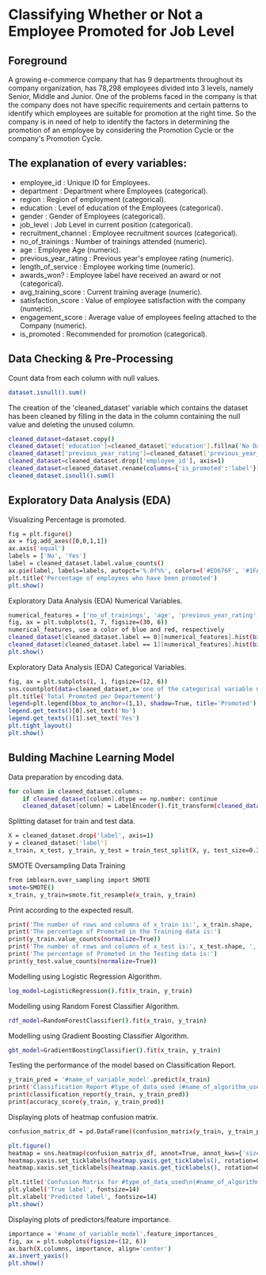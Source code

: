 # Classifying Whether or Not a Employee Promoted for Job Level

## Foreground

A growing e-commerce company that has 9 departments throughout its company organization, has 78,298 employees divided into 3 levels, namely Senior, Middle and Junior. One of the problems faced in the company is that the company does not have specific requirements and certain patterns to identify which employees are suitable for promotion at the right time. So the company is in need of help to identify the factors in determining the promotion of an employee by considering the Promotion Cycle or the company's Promotion Cycle.

## The explanation of every variables:

- employee_id : Unique ID for Employees.
- department : Department where Employees (categorical).
- region : Region of employment (categorical).
- education : Level of education of the Employees (categorical).
- gender : Gender of Employees (categorical).
- job_level : Job Level in current position (categorical).
- recruitment_channel : Employee recruitment sources (categorical).
- no_of_trainings : Number of trainings attended (numeric).
- age : Employee Age (numeric).
- previous_year_rating : Previous year's employee rating (numeric).
- length_of_service : Employee working time (numeric).
- awards_won? : Employee label have received an award or not (categorical).
- avg_training_score : Current training average (numeric).
- satisfaction_score : Value of employee satisfaction with the company (numeric).
- engagement_score : Average value of employees feeling attached to the Company (numeric).
- is_promoted : Recommended for promotion (categorical).

## Data Checking & Pre-Processing

Count data from each column with null values.
```sh
dataset.isnull().sum()
```

The creation of the 'cleaned_dataset' variable which contains the dataset has been cleaned by filling in the data in the column containing the null value and deleting the unused column.
```sh
cleaned_dataset=dataset.copy()
cleaned_dataset['education']=cleaned_dataset['education'].fillna('No Data')
cleaned_dataset['previous_year_rating']=cleaned_dataset['previous_year_rating'].fillna(cleaned_dataset['previous_year_rating'].median())
cleaned_dataset=cleaned_dataset.drop(['employee_id'], axis=1)
cleaned_dataset=cleaned_dataset.rename(columns={'is_promoted':'label'})
cleaned_dataset.isnull().sum()
```

## Exploratory Data Analysis (EDA)
Visualizing Percentage is promoted.
```sh
fig = plt.figure()
ax = fig.add_axes([0,0,1,1])
ax.axis('equal')
labels = ['No', 'Yes']
label = cleaned_dataset.label.value_counts()
ax.pie(label, labels=labels, autopct='%.0f%%', colors=('#ED676F', '#1FAFD2'))
plt.title('Percentage of employees who have been promoted')
plt.show()
```

Exploratory Data Analysis (EDA) Numerical Variables.
```sh
numerical_features = ['no_of_trainings', 'age', 'previous_year_rating', 'length_of_service', 'avg_training_score', 'satisfaction_score', 'engagement_score']
fig, ax = plt.subplots(1, 7, figsize=(30, 6))
numerical_features, use a color of blue and red, respectively
cleaned_dataset[cleaned_dataset.label == 0][numerical_features].hist(bins=20, color='#ED676F', alpha=0.5, ax=ax)
cleaned_dataset[cleaned_dataset.label == 1][numerical_features].hist(bins=20, color='#1FAFD2', alpha=0.5, ax=ax)
plt.show()
```

Exploratory Data Analysis (EDA) Categorical Variables.
```sh
fig, ax = plt.subplots(1, 1, figsize=(12, 6))
sns.countplot(data=cleaned_dataset,x='one of the categorical variable names',hue='label',palette=('#ED676F', '#1FAFD2'))
plt.title('Total Promoted per Departement')
legend=plt.legend(bbox_to_anchor=(1,1), shadow=True, title='Promoted')
legend.get_texts()[0].set_text('No')
legend.get_texts()[1].set_text('Yes')
plt.tight_layout()
plt.show()
```

## Bulding Machine Learning Model
Data preparation by encoding data.
```sh
for column in cleaned_dataset.columns:
    if cleaned_dataset[column].dtype == np.number: continue
    cleaned_dataset[column] = LabelEncoder().fit_transform(cleaned_dataset[column])
```
Splitting dataset for train and test data.
```sh
X = cleaned_dataset.drop('label', axis=1)
y = cleaned_dataset['label']
x_train, x_test, y_train, y_test = train_test_split(X, y, test_size=0.3, random_state=42)
```

SMOTE Oversampling Data Training
```sh
from imblearn.over_sampling import SMOTE
smote=SMOTE()
x_train, y_train=smote.fit_resample(x_train, y_train)
```
Print according to the expected result.
```sh
print('The number of rows and columns of x_train is:', x_train.shape, ', while the Number of rows and columns of y_train is:', y_train.shape)
print('The percentage of Promoted in the Training data is:')
print(y_train.value_counts(normalize=True))
print('The number of rows and columns of x_test is:', x_test.shape, ', while the Number of rows and columns of y_test is:', y_test.shape)
print('The percentage of Promoted in the Testing data is:')
print(y_test.value_counts(normalize=True))
```

Modelling using Logistic Regression Algorithm.
```sh
log_model=LogisticRegression().fit(x_train, y_train)
```

Modelling using Random Forest Classifier Algorithm.
```sh
rdf_model=RandomForestClassifier().fit(x_train, y_train)
```

Modelling using Gradient Boosting Classifier Algorithm.
```sh
gbt_model=GradientBoostingClassifier().fit(x_train, y_train)
```

Testing the performance of the model based on Classification Report.

```sh
y_train_pred = '#name_of_variable_model'.predict(x_train)
print('Classification Report #type_of_data_used (#name_of_algorithm_used):')
print(classification_report(y_train, y_train_pred))
print(accuracy_score(y_train, y_train_pred))
```

Displaying plots of heatmap confusion matrix.

```sh
confusion_matrix_df = pd.DataFrame((confusion_matrix(y_train, y_train_pred)), ('No promoted', 'Promoted'), ('No promoted', 'Promoted'))

plt.figure()
heatmap = sns.heatmap(confusion_matrix_df, annot=True, annot_kws={'size': 14}, fmt='d', cmap='YlGnBu')
heatmap.yaxis.set_ticklabels(heatmap.yaxis.get_ticklabels(), rotation=0, ha='right', fontsize=14)
heatmap.xaxis.set_ticklabels(heatmap.xaxis.get_ticklabels(), rotation=0, ha='right', fontsize=14)

plt.title('Confusion Matrix for #type_of_data_used\n(#name_of_algorithm_used)', fontsize=18, color='darkblue')
plt.ylabel('True label', fontsize=14)
plt.xlabel('Predicted label', fontsize=14)
plt.show()
```

Displaying plots of predictors/feature importance.
```sh
importance = '#name_of_variable_model'.feature_importances_
fig, ax = plt.subplots(figsize=(12, 6))
ax.barh(X.columns, importance, align='center')
ax.invert_yaxis()  
plt.show()
```


